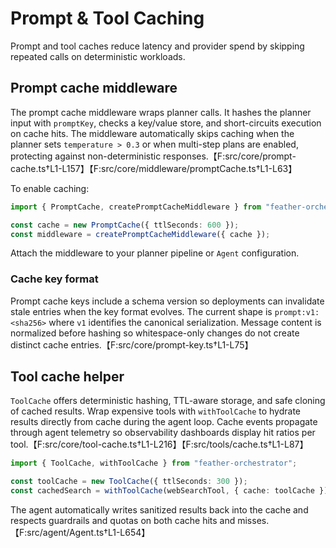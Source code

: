 # Prompt & Tool Caching

Prompt and tool caches reduce latency and provider spend by skipping repeated calls on deterministic workloads.

## Prompt cache middleware

The prompt cache middleware wraps planner calls. It hashes the planner input with `promptKey`, checks a key/value store, and short-circuits execution on cache hits. The middleware automatically skips caching when the planner sets `temperature > 0.3` or when multi-step plans are enabled, protecting against non-deterministic responses.【F:src/core/prompt-cache.ts†L1-L157】【F:src/core/middleware/promptCache.ts†L1-L63】

To enable caching:

```typescript
import { PromptCache, createPromptCacheMiddleware } from "feather-orchestrator";

const cache = new PromptCache({ ttlSeconds: 600 });
const middleware = createPromptCacheMiddleware({ cache });
```

Attach the middleware to your planner pipeline or `Agent` configuration.

### Cache key format

Prompt cache keys include a schema version so deployments can invalidate stale entries when the key format evolves. The current
shape is `prompt:v1:<sha256>` where `v1` identifies the canonical serialization. Message content is normalized before hashing so
whitespace-only changes do not create distinct cache entries.【F:src/core/prompt-key.ts†L1-L75】

## Tool cache helper

`ToolCache` offers deterministic hashing, TTL-aware storage, and safe cloning of cached results. Wrap expensive tools with `withToolCache` to hydrate results directly from cache during the agent loop. Cache events propagate through agent telemetry so observability dashboards display hit ratios per tool.【F:src/core/tool-cache.ts†L1-L216】【F:src/tools/cache.ts†L1-L87】

```typescript
import { ToolCache, withToolCache } from "feather-orchestrator";

const toolCache = new ToolCache({ ttlSeconds: 300 });
const cachedSearch = withToolCache(webSearchTool, { cache: toolCache });
```

The agent automatically writes sanitized results back into the cache and respects guardrails and quotas on both cache hits and misses.【F:src/agent/Agent.ts†L1-L654】
